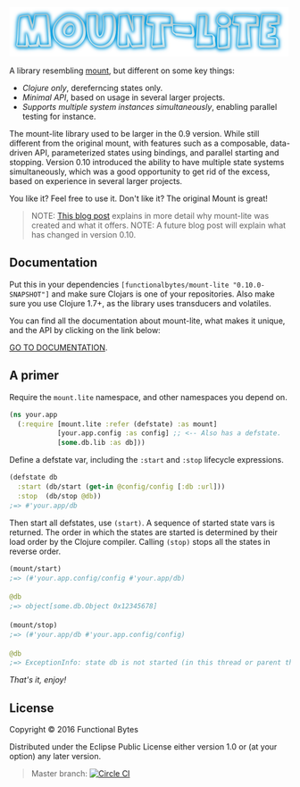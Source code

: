 ![logo](doc/logo.png)

A library resembling [mount](https://github.com/tolitius/mount), but different on some key things:

* *Clojure only*, dereferncing states only.
* *Minimal API*, based on usage in several larger projects.
* *Supports multiple system instances simultaneously*, enabling parallel testing for instance.

The mount-lite library used to be larger in the 0.9 version.
While still different from the original mount, with features such as a composable, data-driven API, parameterized states using bindings, and parallel starting and stopping.
Version 0.10 introduced the ability to have multiple state systems simultaneously, which was a good opportunity to get rid of the excess, based on experience in several larger projects.

You like it? Feel free to use it. Don't like it? The original Mount is great!

> NOTE: [This blog post](http://www.functionalbytes.nl/clojure/mount/mount-lite/2016/02/11/mount-lite.html) explains in more detail why mount-lite was created and what it offers.
> NOTE: A future blog post will explain what has changed in version 0.10.

## Documentation

Put this in your dependencies `[functionalbytes/mount-lite "0.10.0-SNAPSHOT"]` and make sure Clojars is one of your repositories.
Also make sure you use Clojure 1.7+, as the library uses transducers and volatiles.

You can find all the documentation about mount-lite, what makes it unique, and the API by clicking on the link below:

[GO TO DOCUMENTATION](http://aroemers.github.io/mount-lite/index.html).

## A primer

Require the `mount.lite` namespace, and other namespaces you depend on.

```clj
(ns your.app
  (:require [mount.lite :refer (defstate) :as mount]
            [your.app.config :as config] ;; <-- Also has a defstate.
            [some.db.lib :as db]))
```

Define a defstate var, including the `:start` and `:stop` lifecycle expressions.

```clj
(defstate db
  :start (db/start (get-in @config/config [:db :url]))
  :stop  (db/stop @db))
;=> #'your.app/db
```

Then start all defstates, use `(start)`.
A sequence of started state vars is returned.
The order in which the states are started is determined by their load order by the Clojure compiler.
Calling `(stop)` stops all the states in reverse order.

```clj
(mount/start)
;=> (#'your.app.config/config #'your.app/db)

@db
;=> object[some.db.Object 0x12345678]

(mount/stop)
;=> (#'your.app/db #'your.app.config/config)

@db
;=> ExceptionInfo: state db is not started (in this thread or parent thread.
```

*That's it, enjoy!*

## License

Copyright © 2016 Functional Bytes

Distributed under the Eclipse Public License either version 1.0 or (at
your option) any later version.

> Master branch: [![Circle CI](https://circleci.com/gh/aroemers/mount-lite/tree/master.svg?style=svg)](https://circleci.com/gh/aroemers/mount-lite/tree/master)
